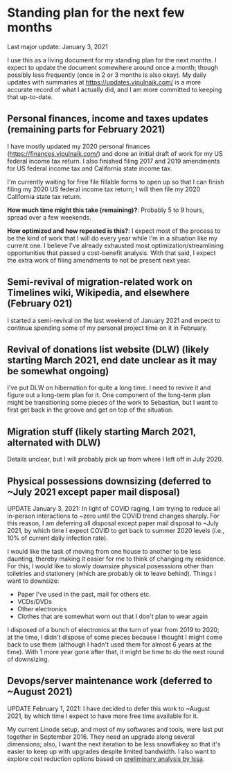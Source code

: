 # Standing plan for the next few months

Last major update: January 3, 2021

I use this as a living document for my standing plan for the next
months. I expect to update the document somewhere around once a month;
though possibly less frequently (once in 2 or 3 months is also
okay). My daily updates with summaries at
https://updates.vipulnaik.com/ is a more accurate record of what I
actually did, and I am more committed to keeping that up-to-date.

## Personal finances, income and taxes updates (remaining parts for February 2021)

I have mostly updated my 2020 personal finances
(https://finances.vipulnaik.com/) and done an initial draft of work
for my US federal income tax return. I also finished filing 2017 and
2019 amendments for US federal income tax and California state income
tax.

I'm currently waiting for free file fillable forms to open up so that
I can finish filing my 2020 US federal income tax return; I will then
file my 2020 California state tax return.

**How much time might this take (remaining)?**: Probably 5 to 9 hours,
spread over a few weekends.

**How optimized and how repeated is this?**: I expect most of the
process to be the kind of work that I will do every year while I'm in
a situation like my current one. I believe I've already exhausted most
optimization/streamlining opportunities that passed a cost-benefit
analysis. With that said, I expect the extra work of filing amendments
to not be present next year.

## Semi-revival of migration-related work on Timelines wiki, Wikipedia, and elsewhere (February 021)

I started a semi-revival on the last weekend of January 2021 and
expect to continue spending some of my personal project time on it in
February.

## Revival of donations list website (DLW) (likely starting March 2021, end date unclear as it may be somewhat ongoing)

I've put DLW on hibernation for quite a long time. I need to revive it
and figure out a long-term plan for it. One component of the long-term
plan might be transitioning some pieces of the work to Sebastian, but
I want to first get back in the groove and get on top of the
situation.

## Migration stuff (likely starting March 2021, alternated with DLW)

Details unclear, but I will probably pick up from where I left off in
July 2020.

## Physical possessions downsizing (deferred to ~July 2021 except paper mail disposal)

UPDATE January 3, 2021: In light of COVID raging, I am trying to
reduce all in-person interactions to ~zero until the COVID trend
changes sharply. For this reason, I am deferring all disposal except
paper mail disposal to ~July 2021, by which time I expect COVID to get
back to summer 2020 levels (i.e., 10% of current daily infection
rate).

I would like the task of moving from one house to another to be less
daunting, thereby making it easier for me to think of changing my
residence. For this, I would like to slowly downsize physical
posesssions other than toiletries and stationery (which are probably
ok to leave behind). Things I want to downsize:

* Paper I've used in the past, mail for others etc.
* VCDs/DVDs
* Other electronics
* Clothes that are somewhat worn out that I don't plan to wear again

I disposed of a bunch of electronics at the turn of year from 2019 to
2020; at the time, I didn't dispose of some pieces because I thought I
might come back to use them (although I hadn't used them for almost 6
years at the time). With 1 more year gone after that, it might be time
to do the next round of downsizing.

## Devops/server maintenance work (deferred to ~August 2021)

UPDATE February 1, 2021: I have decided to defer this work to ~August
2021, by which time I expect to have more free time available for it.

My current Linode setup, and most of my softwares and tools, were last
put together in September 2016. They need an upgrade along several
dimensions; also, I want the next iteration to be less snowflakey so
that it's easier to keep up with upgrades despite limited bandwidth. I
also want to explore cost reduction options based on [preliminary
analysis by
Issa](https://github.com/vipulnaik/working-drafts/issues/6).
